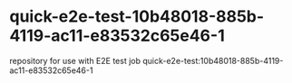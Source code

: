 # quick-e2e-test-10b48018-885b-4119-ac11-e83532c65e46-1
repository for use with E2E test job quick-e2e-test:10b48018-885b-4119-ac11-e83532c65e46-1
